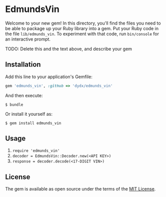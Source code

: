 # EdmundsVin

Welcome to your new gem! In this directory, you'll find the files you need to be able to package up your Ruby library into a gem. Put your Ruby code in the file `lib/edmunds_vin`. To experiment with that code, run `bin/console` for an interactive prompt.

TODO: Delete this and the text above, and describe your gem

## Installation

Add this line to your application's Gemfile:

```ruby
gem 'edmunds_vin', :github => 'dydx/edmunds_vin'
```

And then execute:

    $ bundle

Or install it yourself as:

    $ gem install edmunds_vin

## Usage

1. `require 'edmunds_vin'`
2. `decoder = EdmundsVin::Decoder.new(<API KEY>)`
3. `response = decoder.decode(<17-DIGIT VIN>)`

## License

The gem is available as open source under the terms of the [MIT License](http://opensource.org/licenses/MIT).

